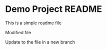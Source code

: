 # Demo Project README

This is a simple readme file

Modified file

Update to the file in a new branch